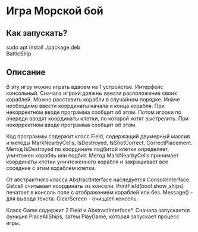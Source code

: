 # Игра Морской бой

## Как запускать?
sudo apt install ./package.deb  
BattleShip  
		
## Описание
В эту игру можно играть вдвоем на 1 устройстве.
Интерфейс консольный.
Сначала игроки должны ввести расположение своих кораблей. Можно расставить корабли в случайном порядке. Иначе необходимо ввести координаты начала и конца корабля. При некорректном вводе программа сообщит об этом.
Потом игроки по очереди вводят координаты клетки, по которой хотят выстрелить. При некорректном вводе программа сообщит об этом.


Код программы содержит класс Field, содержащий двумерный массив и методы MarkNearbyCells, IsDestroyed, IsShotCorrect, CorrectPlacement.
Метод IsDestroyed по координате подбитой клетки определяет, уничтожен корабль или подбит.
Метод MarkNearbyCells принимает координаты клетки уничтоженного корабля и закрашивает все соседние с этим кораблем клетки.


От абстрактного класса AbstractInterface наследуется ConsoleInterface.
Getcell считывает координаты из консоли.
PrintField(bool show_ships) печатает в консоль поле с отображением кораблей или без.
Message() - для вывода текста.
ClearScreen - очищает консоль.

Класс Game содержит 2 Field и AbstractInterface*. Сначала запускается функция PlaceAllShips, затем PlayGame, которая запускает процесс игры.


